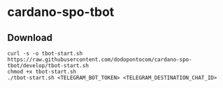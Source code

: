 # cardano-spo-tbot

## Download
```
curl -s -o tbot-start.sh  https://raw.githubusercontent.com/dodopontocom/cardano-spo-tbot/develop/tbot-start.sh
chmod +x tbot-start.sh
./tbot-start.sh <TELEGRAM_BOT_TOKEN> <TELEGRAM_DESTINATION_CHAT_ID>
```
